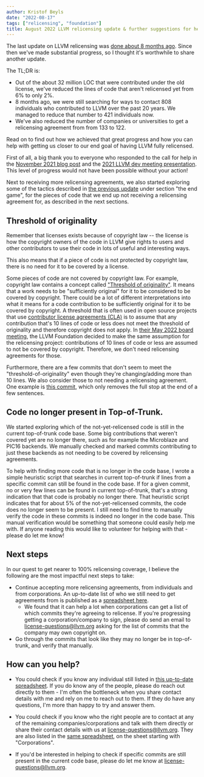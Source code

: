 ```yaml
---
author: Kristof Beyls
date: "2022-08-17"
tags: ["relicensing", "foundation"]
title: August 2022 LLVM relicensing update & further suggestions for help
---
```


The last update on LLVM relicensing was [done about 8 months
ago](https://blog.llvm.org/posts/2021-11-18-relicensing-update/). Since then
we've made substantial progress, so I thought it's worthwhile to share another
update.

The TL;DR is:
* Out of the about 32 million LOC that were contributed under the old license,
  we've reduced the lines of code that aren't relicensed yet from 6% to only
  2%.
* 8 months ago, we were still searching for ways to contact 808 individuals who
  contributed to LLVM over the past 20 years. We managed to reduce that number
  to 421 individuals now.
* We've also reduced the number of companies or universities to get a relicensing
  agreement from from 133 to 122.

Read on to find out how we achieved that great progress and how you can help
with getting us closer to our end goal of having LLVM fully relicensed.

First of all, a big thank you to everyone who responded to the call for help in
the [November 2021 blog
post](https://blog.llvm.org/posts/2021-11-18-relicensing-update/) and the [2021
LLVM dev meeting presentation](https://www.youtube.com/watch?v=aAFDfhD-jDs).
This level of progress would not have been possible without your action!
    
Next to receiving more relicensing agreements, we also started exploring some
of the tactics described in [the previous
update](https://discourse.llvm.org/t/board-meeting-minutes-may-2022/63628)
under section "the end game", for the pieces of code that we end up not
receiving a relicensing agreement for, as described in the next sections.
   
## Threshold of originality
 
Remember that licenses exists because of copyright law -- the license is how
the copyright owners of the code in LLVM give rights to users and other
contributors to use their code in lots of useful and interesting ways.

This also means that if a piece of code is not protected by copyright law,
there is no need for it to be covered by a license.

Some pieces of code are not covered by copyright law.  For example, copyright
law contains a concept called ["Threshold of
originality"](https://en.wikipedia.org/wiki/Threshold_of_originality). It means
that a work needs to be "sufficiently original" for it to be considered to be
covered by copyright.  There could be a lot of different interpretations into
what it means for a code contribution to be sufficiently original for it to be
covered by copyright.  A threshold that is often used in open source projects
that use [contributor license agreements
(CLA)](https://en.wikipedia.org/wiki/Contributor_License_Agreement) is to
assume that any contribution that's 10 lines of code or less does not meet the
threshold of originality and therefore copyright does not apply. In [their May
2022 board
meeting](https://discourse.llvm.org/t/board-meeting-minutes-may-2022/63628),
the LLVM Foundation decided to make the same assumption for the relicensing
project: contributions of 10 lines of code or less are assumed to not be
covered by copyright.
Therefore, we don't need relicensing agreements for those.

Furthermore, there are a few commits that don't seem to meet the
"threshold-of-originality" even though they're changing/adding more than 10
lines. We also consider those to not needing a relicensing agreement. One
example is [this
commit](https://github.com/llvm/llvm-project/commit/cd13ef01a21e), which only
removes the full stop at the end of a few sentences.
    
## Code no longer present in Top-of-Trunk.

We started exploring which of the not-yet-relicensed code is still in the
current top-of-trunk code base. Some big contributions that weren't covered yet
are no longer there, such as for example the Microblaze and PIC16 backends. We
manually checked and marked commits contributing to just these backends as not
needing to be covered by relicensing agreements.

To help with finding more code that is no longer in the code base, I wrote a
simple heuristic script that searches in current top-of-trunk if lines from a
specific commit can still be found in the code base. If for a given commit, no
or very few lines can be found in current top-of-trunk, that's a strong
indication that that code is probably no longer there. That heuristic script
indicates that for about 5% of the not-yet-relicensed commits, the code does no
longer seem to be present. I still need to find time to manually verify the
code in these commits is indeed no longer in the code base.  This manual
verification would be something that someone could easily help me with. If
anyone reading this would like to volunteer for helping with that - please do
let me know!

## Next steps

In our quest to get nearer to 100% relicensing coverage, I believe the
following are the most impactful next steps to take:

- Continue accepting more relicensing agreements, from individuals and from
  corporations. An up-to-date list of who we still need to get agreements from
  is published as a [spreadsheet here](https://docs.google.com/spreadsheets/d/18_0Hog_eSwES8lKwf7WJal3yBwwcYfvPu1yCfZnTcek/edit?usp=sharing).
  - We found that it can help a lot when corporations can get a list of which
    commits they're agreeing to relicense. If you're progressing getting a
    corporation/company to sign, please do send an email to
    [license-questions@llvm.org](mailto:license-questions@llvm.org) asking for
    the list of commits that the company may own copyright on.
- Go through the commits that look like they may no longer be in top-of-trunk,
  and verify that manually.

## How can you help?

- You could check if you know any individual still listed in
  [this up-to-date spreadsheet](https://docs.google.com/spreadsheets/d/18_0Hog_eSwES8lKwf7WJal3yBwwcYfvPu1yCfZnTcek/edit?usp=sharing).
  If you do know any of the people, please do reach out directly to them - I'm
  often the bottleneck when you share contact details with me and rely on me to
  reach out to them. If they do have any questions, I'm more than happy to try
  and answer them.
- You could check if you know who the right people are to contact at any of the
  remaining companies/corporations and talk with them directly or share their
  contact details with us at
  [license-questions@llvm.org](mailto:license-questions@llvm.org). They are also
  listed in the [same
  spreadsheet](https://docs.google.com/spreadsheets/d/18_0Hog_eSwES8lKwf7WJal3yBwwcYfvPu1yCfZnTcek/edit?usp=sharing),
  on the sheet starting with "Corporations".

- If you'd be interested in helping to check if specific commits are still
  present in the current code base, please do let me know at
  [license-questions@llvm.org](mailto:license-questions@llvm.org).

